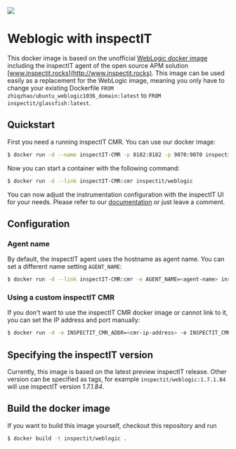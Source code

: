[![](https://badge.imagelayers.io/inspectit/weblogic:latest.svg)](https://imagelayers.io/?images=inspectit/weblogic:latest 'Get your own badge on imagelayers.io')

# Weblogic with inspectIT
This docker image is based on the unofficial [WebLogic docker image](https://hub.docker.com/r/zhiqzhao/ubuntu_weblogic1036_domain/) including the inspectIT agent of the open source APM solution [www.inspectit.rocks](http://www.inspectit.rocks).
This image can be used easily as a replacement for the WebLogic image, meaning you only have to change your existing Dockerfile ```FROM zhiqzhao/ubuntu_weblogic1036_domain:latest``` to ```FROM inspectit/glassfish:latest```.

## Quickstart
First you need a running inspectIT CMR. You can use our docker image:

```bash
$ docker run -d --name inspectIT-CMR -p 8182:8182 -p 9070:9070 inspectit/cmr
```

Now you can start a container with the following command:

```bash
$ docker run -d --link inspectIT-CMR:cmr inspectit/weblogic
```

You can now adjust the instrumentation configuration with the inspectIT UI for your needs. Please refer to our [documentation](https://inspectit-performance.atlassian.net/wiki/display/DOC16/Agent+Configuration) or just leave a comment.

## Configuration
### Agent name
By default, the inspectIT agent uses the hostname as agent name. You can set a different name setting ```AGENT_NAME```:

```bash
$ docker run -d --link inspectIT-CMR:cmr -e AGENT_NAME=<agent-name> inspectit/weblogic
```

### Using a custom inspectIT CMR
If you don't want to use the inspectIT CMR docker image or cannot link to it, you can set the IP address and port manually:

```bash
$ docker run -d -e INSPECTIT_CMR_ADDR=<cmr-ip-address> -e INSPECTIT_CMR_PORT=<cmr-port> inspectit/weblogic
```

## Specifying the inspectIT version
Currently, this image is based on the latest preview inspectIT release. Other version can be specified as tags, for example ```inspectit/weblogic:1.7.1.84``` will use inspectIT version _1.7.1.84_.

## Build the docker image
If you want to build this image yourself, checkout this repository and run

```bash
$ docker build -t inspectit/weblogic .
```
